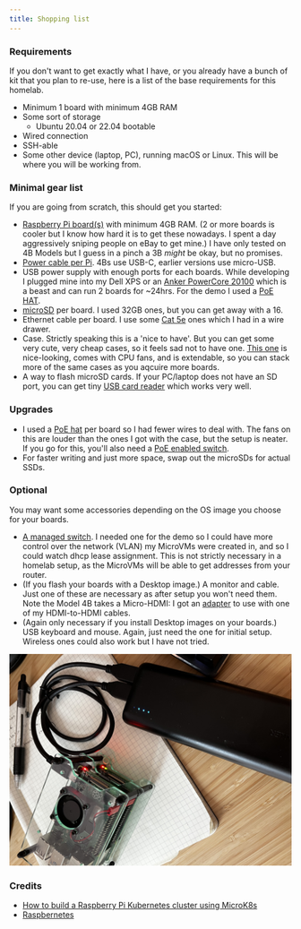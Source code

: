 ```yaml
---
title: Shopping list
---
```


### Requirements

If you don't want to get exactly what I have, or you already have a bunch of kit
that you plan to re-use, here is a list of the base requirements for this homelab.

- Minimum 1 board with minimum 4GB RAM
- Some sort of storage
	- Ubuntu 20.04 or 22.04 bootable
- Wired connection
- SSH-able
- Some other device (laptop, PC), running macOS or Linux. This will be where you
	will be working from.

### Minimal gear list

If you are going from scratch, this should get you started:

- [Raspberry Pi board(s)][4b] with minimum 4GB RAM.
	(2 or more boards is cooler but I know how hard it is to get these nowadays. I spent a day
	aggressively sniping people on eBay to get mine.)
	I have only tested on 4B Models but I guess in a pinch a 3B _might_ be okay, but
	no promises.
- [Power cable per Pi][usb-c]. 4Bs use USB-C, earlier versions use micro-USB.
- USB power supply with enough ports for each boards. While developing I plugged mine
	into my Dell XPS or an [Anker PowerCore 20100][anker] which is
	a beast and can run 2 boards for ~24hrs. For the demo I used a [PoE HAT][poe].
- [microSD][microsd] per board. I used 32GB ones, but you can get away with a 16.
- Ethernet cable per board. I use some [Cat 5e][ethernet] ones which I had in a wire drawer.
- Case. Strictly speaking this is a 'nice to have'. But you can get some very cute, very
	cheap cases, so it feels sad not to have one. [This one][case] is nice-looking,
	comes with CPU fans, and is extendable, so you can stack more of the same cases
	as you aqcuire more boards.
- A way to flash microSD cards. If your PC/laptop does not have an SD port, you can
	get tiny [USB card reader][sd-reader] which works very well.

### Upgrades
- I used a [PoE hat][poe] per board so I had fewer wires to deal with. The fans on this
	are louder than the ones I got with the case, but the setup is neater. If you go for this, you'll
	also need a [PoE enabled switch][switch].
- For faster writing and just more space, swap out the microSDs for actual SSDs.

### Optional
You may want some accessories depending on the OS image you choose for your boards.

- [A managed switch][m-switch]. I needed one for the demo so I could have more control over
	the network (VLAN) my MicroVMs were created in, and so I could watch dhcp lease assignment.
	This is not strictly necessary in a homelab setup, as the MicroVMs will be able to
	get addresses from your router.
- (If you flash your boards with a Desktop image.) A monitor and cable.
	Just one of these are necessary as after setup you won't need
	them. Note the Model 4B takes a Micro-HDMI: I got an [adapter][hdmi-adapter] to use with one
	of my HDMI-to-HDMI cables.
- (Again only necessary if you install Desktop images on your boards.)
	USB keyboard and mouse. Again, just need the one for initial setup. Wireless ones
	could also work but I have not tried.

![rig](/img/rig2.jpg)

### Credits

- [How to build a Raspberry Pi Kubernetes cluster using MicroK8s][ubuntu-tutorial]
- [Raspbernetes][raspbernetes]


[4b]: https://thepihut.com/collections/raspberry-pi-boards/products/raspberry-pi-4-model-b
[usb-c]: https://thepihut.com/collections/raspberry-pi-cables/products/usb-a-to-usb-c-cable-1m
[microsd]: https://thepihut.com/products/sandisk-microsd-card-class-10-a1
[anker]: https://www.amazon.co.uk/gp/product/B00VJSGT2A/ref=ppx_yo_dt_b_search_asin_title?ie=UTF8&psc=1
[poe]: https://thepihut.com/collections/raspberry-pi-hats/products/raspberry-pi-poe-plus-hat
[switch]: https://www.amazon.co.uk/gp/product/B076982FVC/ref=ppx_yo_dt_b_search_asin_title?ie=UTF8&th=1
[m-switch]: https://www.amazon.co.uk/gp/product/B08DVFMCK4/ref=ppx_yo_dt_b_asin_title_o00_s01?ie=UTF8&psc=1
[ethernet]: https://thepihut.com/products/rj45-cat5e-ethernet-lan-cable-2m-blue
[case]: https://thepihut.com/collections/raspberry-pi-cases/products/cluster-case-for-raspberry-pi
[sd-reader]: https://thepihut.com/collections/raspberry-pi-sd-cards-and-adapters/products/mini-usb-2-0-microsd-card-reader
[hdmi-adapter]: https://thepihut.com/collections/raspberry-pi-cables/products/hdmi-to-micro-hdmi-adapter-cable-160mm
[ubuntu-tutorial]: https://ubuntu.com/tutorials/how-to-kubernetes-cluster-on-raspberry-pi?&_ga=2.92060063.463304713.1653983297-30417302.1648472081#1-overview
[raspbernetes]: https://github.com/cloud-native-skunkworks/raspernetes
